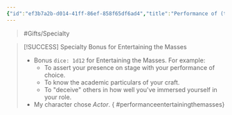 ```yaml
---
{"id":"ef3b7a2b-d014-41ff-86ef-858f65df6ad4","title":"Performance of (type of choice)","description":"Specialty bonus to entertain the masses.","publish":true,"date_created":"Sunday, March 31st 2024, 5:33:15 pm","date_modified":"Sunday, March 31st 2024, 5:40:23 pm","path":"Tabletop/Campaigns/And A Thousand Years More/Inventory/Gifts/Performance of (type of choice).md","permalink":"/tabletop/campaigns/and-a-thousand-years-more/inventory/gifts/performance-of-type-of-choice/","PassFrontmatter":true}
---
```



> #Gifts/Specialty

> [!SUCCESS] Specialty Bonus for Entertaining the Masses
> - Bonus `dice: 1d12` for Entertaining the Masses. For example:
> 	- To assert your presence on stage with your performance of choice.
> 	- To know the academic particulars of your craft.
> 	- To "deceive" others in how well you've immersed yourself in your role.
> - My character chose *Actor*.
{ #performanceentertainingthemasses}

